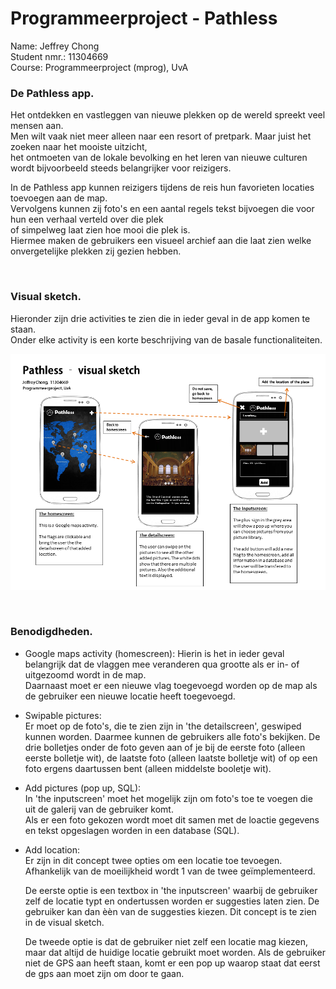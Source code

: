 # Programmeerproject - Pathless

Name: Jeffrey Chong</br>
Student nmr.: 11304669</br>
Course: Programmeerproject (mprog), UvA</br>

### De Pathless app.
Het ontdekken en vastleggen van nieuwe plekken op de wereld spreekt veel mensen aan.</br>
Men wilt vaak niet meer alleen naar een resort of pretpark. Maar juist het zoeken naar het mooiste uitzicht,</br>
het ontmoeten van de lokale bevolking en het leren van nieuwe culturen wordt bijvoorbeeld steeds belangrijker voor reizigers.</br>

In de Pathless app kunnen reizigers tijdens de reis hun favorieten locaties toevoegen aan de map.</br>
Vervolgens kunnen zij foto's en een aantal regels tekst bijvoegen die voor hun een verhaal verteld over die plek</br>
of simpelweg laat zien hoe mooi die plek is.</br>
Hiermee maken de gebruikers een visueel archief aan die laat zien welke onvergetelijke plekken zij gezien hebben.

</br>

### Visual sketch.
Hieronder zijn drie activities te zien die in ieder geval in de app komen te staan.</br>
Onder elke activity is een korte beschrijving van de basale functionaliteiten.<br>

![Screenschot](doc/VisualSketch.png)

</br>

### Benodigdheden.
- Google maps activity (homescreen):
  Hierin is het in ieder geval belangrijk dat de vlaggen mee veranderen qua grootte als er in- of uitgezoomd wordt in de map.</br>
  Daarnaast moet er een nieuwe vlag toegevoegd worden op de map als de gebruiker een nieuwe locatie heeft toegevoegd.
  
- Swipable pictures:</br>
  Er moet op de foto's, die te zien zijn in 'the detailscreen', geswiped kunnen worden. Daarmee kunnen de gebruikers alle foto's bekijken.
  De drie bolletjes onder de foto geven aan of je bij de eerste foto (alleen eerste bolletje wit), de laatste foto (alleen laatste
  bolletje wit) of op een foto ergens daartussen bent (alleen middelste booletje wit).</br>

- Add pictures (pop up, SQL):</br>
  In 'the inputscreen' moet het mogelijk zijn om foto's toe te voegen die uit de galerij van de gebruiker komt.</br>
  Als er een foto gekozen wordt moet dit samen met de loactie gegevens en tekst opgeslagen worden in een database (SQL).</br>

- Add location:</br>
  Er zijn in dit concept twee opties om een locatie toe tevoegen.</br>
  Afhankelijk van de moeilijkheid wordt 1 van de twee geïmplementeerd.</br>

  De eerste optie is een textbox in 'the inputscreen' waarbij de gebruiker zelf de locatie typt en ondertussen worden er suggesties
  laten zien. De gebruiker kan dan èèn van de suggesties kiezen. Dit concept is te zien in de visual sketch.</br>

  De tweede optie is dat de gebruiker niet zelf een locatie mag kiezen, maar dat altijd de huidige locatie gebruikt moet worden. Als de
  gebruiker niet de GPS aan heeft staan, komt er een pop up waarop staat dat eerst de gps aan moet zijn om door te gaan.

